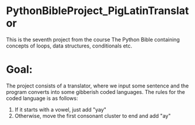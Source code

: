 # PythonBibleProject_PigLatinTranslator

This is the seventh project from the course The Python Bible containing concepts of loops, data structures, conditionals etc.

# Goal:
The project consists of a translator, where we input some sentence and the program converts into some gibberish coded languages. The rules for the coded language is as follows:
1. If it starts with a vowel, just add "yay" 
2. Otherwise, move the first consonant cluster to end and add "ay"
